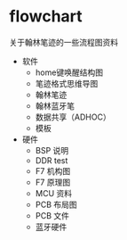 # flowchart
关于翰林笔迹的一些流程图资料
- 软件
  - home键唤醒结构图
  - 笔迹格式思维导图
  - 翰林笔迹
  - 翰林蓝牙笔
  - 数据共享（ADHOC）
  - 模板
- 硬件
  - BSP 说明
  - DDR test
  - F7 机构图
  - F7 原理图
  - MCU 资料
  - PCB 布局图
  - PCB 文件
  - 蓝牙硬件
